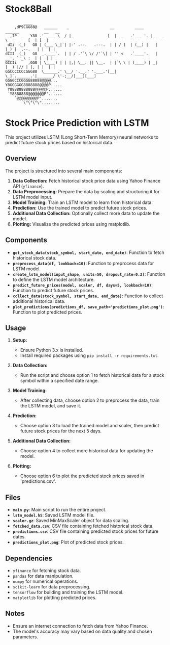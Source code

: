 # Stock8Ball
```plaintext
        ____
    ,dP9CGG88@   ______    _                  __         ____    ______           __   __   
  ,IP  _   Y88 .' ____ \  / |_               [  |  _   .' __ '. |_   _ \         [  | [  |  
 dIi  (_)   G8 | (___ \_|`| |-' .--.   .---.  | | / ]  | (__) |   | |_) |  ,--.   | |  | |  
dCII  (_)   G8  _.____`.  | | / .'`\ \/ /'`\] | '' <   .`____'.   |  __'. `'_\ :  | |  | |  
GCCIi     ,GG8 | \____) | | |,| \__. || \__.  | |`\ \ | (____) | _| |__) |// | |, | |  | |  
GGCCCCCCCGGG88  \______.' \__/ '.__.' '.___.'[__|  \_]`.______.'|_______/ \'-;__/[___][___] 
GGGGCCCGGGG88888@@@@...                                                                           
Y8GGGGGG8888888@@@@P.....
 Y88888888888@@@@@P......
 `Y8888888@@@@@@@P'......
    `@@@@@@@@@P'.......
        \"\"\"\"........
```
# Stock Price Prediction with LSTM

This project utilizes LSTM (Long Short-Term Memory) neural networks to predict future stock prices based on historical data.

## Overview

The project is structured into several main components:

1. **Data Collection:** Fetch historical stock price data using Yahoo Finance API (`yfinance`).
2. **Data Preprocessing:** Prepare the data by scaling and structuring it for LSTM model input.
3. **Model Training:** Train an LSTM model to learn from historical data.
4. **Prediction:** Use the trained model to predict future stock prices.
5. **Additional Data Collection:** Optionally collect more data to update the model.
6. **Plotting:** Visualize the predicted prices using matplotlib.

## Components

- **`get_stock_data(stock_symbol, start_date, end_date)`**: Function to fetch historical stock data.
- **`preprocess_data(df, lookback=10)`**: Function to preprocess data for LSTM model.
- **`create_lstm_model(input_shape, units=50, dropout_rate=0.2)`**: Function to define the LSTM model architecture.
- **`predict_future_prices(model, scaler, df, days=5, lookback=10)`**: Function to predict future stock prices.
- **`collect_data(stock_symbol, start_date, end_date)`**: Function to collect additional historical data.
- **`plot_predictions(predictions_df, save_path='predictions_plot.png')`**: Function to plot predicted prices.

## Usage

1. **Setup:**
   - Ensure Python 3.x is installed.
   - Install required packages using `pip install -r requirements.txt`.

2. **Data Collection:**
   - Run the script and choose option 1 to fetch historical data for a stock symbol within a specified date range.

3. **Model Training:**
   - After collecting data, choose option 2 to preprocess the data, train the LSTM model, and save it.

4. **Prediction:**
   - Choose option 3 to load the trained model and scaler, then predict future stock prices for the next 5 days.

5. **Additional Data Collection:**
   - Choose option 4 to collect more historical data for updating the model.

6. **Plotting:**
   - Choose option 6 to plot the predicted stock prices saved in 'predictions.csv'.

## Files

- **`main.py`**: Main script to run the entire project.
- **`lstm_model.h5`**: Saved LSTM model file.
- **`scaler.gz`**: Saved MinMaxScaler object for data scaling.
- **`fetched_data.csv`**: CSV file containing fetched historical stock data.
- **`predictions.csv`**: CSV file containing predicted stock prices for future dates.
- **`predictions_plot.png`**: Plot of predicted stock prices.

## Dependencies

- `yfinance` for fetching stock data.
- `pandas` for data manipulation.
- `numpy` for numerical operations.
- `scikit-learn` for data preprocessing.
- `tensorflow` for building and training the LSTM model.
- `matplotlib` for plotting predicted prices.

## Notes

- Ensure an internet connection to fetch data from Yahoo Finance.
- The model's accuracy may vary based on data quality and chosen parameters.
